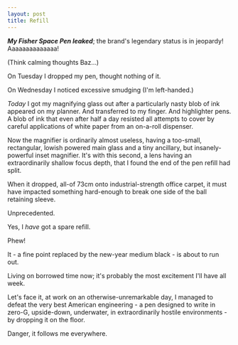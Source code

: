 ```yaml
---
layout: post
title: Refill
---
```


***My Fisher Space Pen leaked***; the brand's legendary status is in jeopardy!  Aaaaaaaaaaaaaa!

(Think calming thoughts Baz…)

On Tuesday I dropped my pen, thought nothing of it.

On Wednesday I noticed excessive smudging (I'm left-handed.)

*Today* I got my magnifying glass out after a particularly nasty blob of ink appeared on my planner.  And transferred to my finger.  And highlighter pens.  A blob of ink that even after half a day resisted all attempts to cover by careful applications of white paper from an on-a-roll dispenser.

Now the magnifier is ordinarily almost useless, having a too-small, rectangular, lowish powered main glass and a tiny ancillary, but insanely-powerful inset magnifier.  It's with this second, a lens having an extraordinarily shallow focus depth, that I found the end of the pen refill had split.

When it dropped, all-of 73cm onto industrial-strength office carpet, it must have impacted something hard-enough to break one side of the ball retaining sleeve.

Unprecedented.

Yes, I *have* got a spare refill.

Phew!

It - a fine point replaced by the new-year medium black - is about to run out.

Living on borrowed time now; it's probably the most excitement I'll have all week.

Let's face it, at work on an otherwise-unremarkable day, I managed to defeat the very best American engineering - a pen designed to write in zero-G, upside-down, underwater, in extraordinarily hostile environments - by dropping it on the floor. 

Danger, it follows me everywhere.
